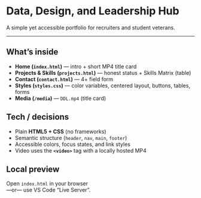 # Data, Design, and Leadership Hub

A simple yet accessible portfolio for recruiters and student veterans.

---

## What’s inside
- **Home (`index.html`)** — intro + short MP4 title card
- **Projects & Skills (`projects.html`)** — honest status + Skills Matrix (table)
- **Contact (`contact.html`)** — 4+ field form
- **Styles (`styles.css`)** — color variables, centered layout, buttons, tables, forms
- **Media (`/media`)** — `DDL.mp4` (title card)

## Tech / decisions
- Plain **HTML5 + CSS** (no frameworks)
- Semantic structure (`header`, `nav`, `main`, `footer`)
- Accessible colors, focus states, and link styles
- Video uses the **`<video>`** tag with a locally hosted MP4

## Local preview
Open `index.html` in your browser  
—or— use VS Code “Live Server”.
